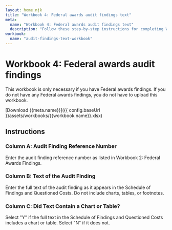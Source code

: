 ```yaml
---
layout: home.njk
title: "Workbook 4: Federal awards audit findings text"
meta:
  name: "Workbook 4: Federal awards audit findings text"
  description: "Follow these step-by-step instructions for completing Workbook 4: Federal awards audit findings text."
workbook:
  name: "audit-findings-text-workbook"
---
```


# Workbook 4: Federal awards audit findings

This workbook is only necessary if you have Federal awards findings. If you do not have any Federal awards findings, you do not have to upload this workbook.

[Download {{meta.name}}]({{ config.baseUrl }}assets/workbooks/{{workbook.name}}.xlsx)

## Instructions

### Column A: Audit Finding Reference Number

Enter the audit finding reference number as listed in Workbook 2: Federal Awards Findings.

### Column B: Text of the Audit Finding

Enter the full text of the audit finding as it appears in the Schedule of Findings and Questioned Costs. Do not include charts, tables, or footnotes.

### Column C: Did Text Contain a Chart or Table?

Select "Y" if the full text in the Schedule of Findings and Questioned Costs includes a chart or table. Select "N" if it does not.